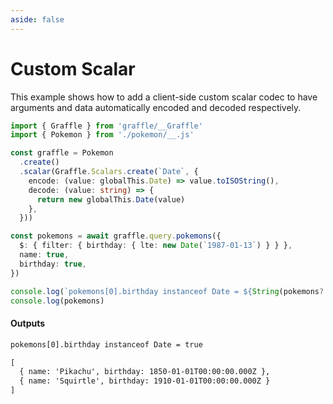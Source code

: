 ```yaml
---
aside: false
---
```


# Custom Scalar

This example shows how to add a client-side custom scalar codec to
have arguments and data automatically encoded and decoded respectively.

<!-- dprint-ignore-start -->
```ts twoslash
import { Graffle } from 'graffle/__Graffle'
import { Pokemon } from './pokemon/__.js'

const graffle = Pokemon
  .create()
  .scalar(Graffle.Scalars.create(`Date`, {
    encode: (value: globalThis.Date) => value.toISOString(),
    decode: (value: string) => {
      return new globalThis.Date(value)
    },
  }))

const pokemons = await graffle.query.pokemons({
  $: { filter: { birthday: { lte: new Date(`1987-01-13`) } } },
  name: true,
  birthday: true,
})

console.log(`pokemons[0].birthday instanceof Date = ${String(pokemons?.[0]?.birthday instanceof Date)}`)
console.log(pokemons)
```
<!-- dprint-ignore-end -->

#### Outputs

<!-- dprint-ignore-start -->
```txt
pokemons[0].birthday instanceof Date = true
```
<!-- dprint-ignore-end -->
<!-- dprint-ignore-start -->
```txt
[
  { name: 'Pikachu', birthday: 1850-01-01T00:00:00.000Z },
  { name: 'Squirtle', birthday: 1910-01-01T00:00:00.000Z }
]
```
<!-- dprint-ignore-end -->
